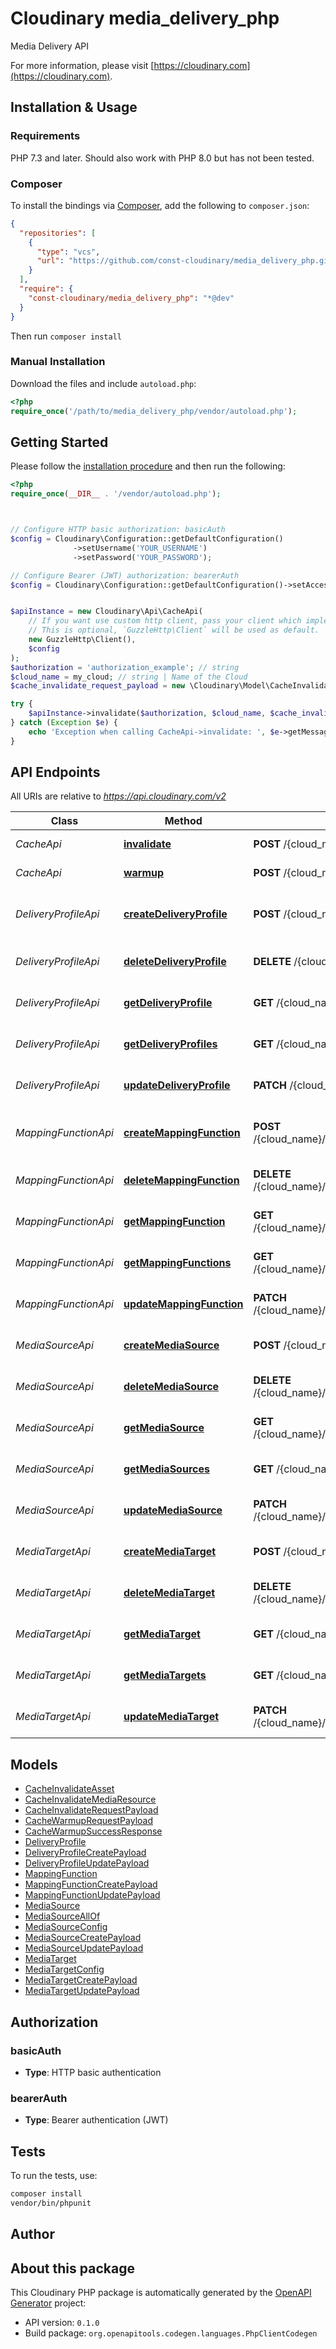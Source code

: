 # Cloudinary media_delivery_php

Media Delivery API

For more information, please visit [https://cloudinary.com](https://cloudinary.com).

## Installation & Usage

### Requirements

PHP 7.3 and later.
Should also work with PHP 8.0 but has not been tested.

### Composer

To install the bindings via [Composer](https://getcomposer.org/), add the following to `composer.json`:

```json
{
  "repositories": [
    {
      "type": "vcs",
      "url": "https://github.com/const-cloudinary/media_delivery_php.git"
    }
  ],
  "require": {
    "const-cloudinary/media_delivery_php": "*@dev"
  }
}
```

Then run `composer install`

### Manual Installation

Download the files and include `autoload.php`:

```php
<?php
require_once('/path/to/media_delivery_php/vendor/autoload.php');
```

## Getting Started

Please follow the [installation procedure](#installation--usage) and then run the following:

```php
<?php
require_once(__DIR__ . '/vendor/autoload.php');



// Configure HTTP basic authorization: basicAuth
$config = Cloudinary\Configuration::getDefaultConfiguration()
              ->setUsername('YOUR_USERNAME')
              ->setPassword('YOUR_PASSWORD');

// Configure Bearer (JWT) authorization: bearerAuth
$config = Cloudinary\Configuration::getDefaultConfiguration()->setAccessToken('YOUR_ACCESS_TOKEN');


$apiInstance = new Cloudinary\Api\CacheApi(
    // If you want use custom http client, pass your client which implements `GuzzleHttp\ClientInterface`.
    // This is optional, `GuzzleHttp\Client` will be used as default.
    new GuzzleHttp\Client(),
    $config
);
$authorization = 'authorization_example'; // string
$cloud_name = my_cloud; // string | Name of the Cloud
$cache_invalidate_request_payload = new \Cloudinary\Model\CacheInvalidateRequestPayload(); // \Cloudinary\Model\CacheInvalidateRequestPayload | Payload to invalidate the cache

try {
    $apiInstance->invalidate($authorization, $cloud_name, $cache_invalidate_request_payload);
} catch (Exception $e) {
    echo 'Exception when calling CacheApi->invalidate: ', $e->getMessage(), PHP_EOL;
}

```

## API Endpoints

All URIs are relative to *https://api.cloudinary.com/v2*

Class | Method | HTTP request | Description
------------ | ------------- | ------------- | -------------
*CacheApi* | [**invalidate**](docs/Api/CacheApi.md#invalidate) | **POST** /{cloud_name}/media_delivery/cache/invalidate | Invalidate the cache
*CacheApi* | [**warmup**](docs/Api/CacheApi.md#warmup) | **POST** /{cloud_name}/media_delivery/cache/warmup | Warm up the cache
*DeliveryProfileApi* | [**createDeliveryProfile**](docs/Api/DeliveryProfileApi.md#createdeliveryprofile) | **POST** /{cloud_name}/media_delivery/profiles | Create a new Delivery Profile
*DeliveryProfileApi* | [**deleteDeliveryProfile**](docs/Api/DeliveryProfileApi.md#deletedeliveryprofile) | **DELETE** /{cloud_name}/media_delivery/profiles/{id} | Delete the Delivery Profile
*DeliveryProfileApi* | [**getDeliveryProfile**](docs/Api/DeliveryProfileApi.md#getdeliveryprofile) | **GET** /{cloud_name}/media_delivery/profiles/{id} | Get the Delivery Profile
*DeliveryProfileApi* | [**getDeliveryProfiles**](docs/Api/DeliveryProfileApi.md#getdeliveryprofiles) | **GET** /{cloud_name}/media_delivery/profiles | Get the Delivery Profiles
*DeliveryProfileApi* | [**updateDeliveryProfile**](docs/Api/DeliveryProfileApi.md#updatedeliveryprofile) | **PATCH** /{cloud_name}/media_delivery/profiles/{id} | Update the Delivery Profile
*MappingFunctionApi* | [**createMappingFunction**](docs/Api/MappingFunctionApi.md#createmappingfunction) | **POST** /{cloud_name}/media_delivery/mapping_functions | Create a new Mapping Function
*MappingFunctionApi* | [**deleteMappingFunction**](docs/Api/MappingFunctionApi.md#deletemappingfunction) | **DELETE** /{cloud_name}/media_delivery/mapping_functions/{id} | Delete the Mapping Function
*MappingFunctionApi* | [**getMappingFunction**](docs/Api/MappingFunctionApi.md#getmappingfunction) | **GET** /{cloud_name}/media_delivery/mapping_functions/{id} | Get the Mapping Function
*MappingFunctionApi* | [**getMappingFunctions**](docs/Api/MappingFunctionApi.md#getmappingfunctions) | **GET** /{cloud_name}/media_delivery/mapping_functions | Get the Mapping Functions
*MappingFunctionApi* | [**updateMappingFunction**](docs/Api/MappingFunctionApi.md#updatemappingfunction) | **PATCH** /{cloud_name}/media_delivery/mapping_functions/{id} | Update the Mapping Function
*MediaSourceApi* | [**createMediaSource**](docs/Api/MediaSourceApi.md#createmediasource) | **POST** /{cloud_name}/media_delivery/media_sources | Create a new Media Source
*MediaSourceApi* | [**deleteMediaSource**](docs/Api/MediaSourceApi.md#deletemediasource) | **DELETE** /{cloud_name}/media_delivery/media_sources/{id} | Delete the Media Source
*MediaSourceApi* | [**getMediaSource**](docs/Api/MediaSourceApi.md#getmediasource) | **GET** /{cloud_name}/media_delivery/media_sources/{id} | Get the Media Source
*MediaSourceApi* | [**getMediaSources**](docs/Api/MediaSourceApi.md#getmediasources) | **GET** /{cloud_name}/media_delivery/media_sources | Get the Media Sources
*MediaSourceApi* | [**updateMediaSource**](docs/Api/MediaSourceApi.md#updatemediasource) | **PATCH** /{cloud_name}/media_delivery/media_sources/{id} | Update the Media Source
*MediaTargetApi* | [**createMediaTarget**](docs/Api/MediaTargetApi.md#createmediatarget) | **POST** /{cloud_name}/media_delivery/media_targets | Create a new Media Target
*MediaTargetApi* | [**deleteMediaTarget**](docs/Api/MediaTargetApi.md#deletemediatarget) | **DELETE** /{cloud_name}/media_delivery/media_targets/{id} | Delete the Media Target
*MediaTargetApi* | [**getMediaTarget**](docs/Api/MediaTargetApi.md#getmediatarget) | **GET** /{cloud_name}/media_delivery/media_targets/{id} | Get the Media Target
*MediaTargetApi* | [**getMediaTargets**](docs/Api/MediaTargetApi.md#getmediatargets) | **GET** /{cloud_name}/media_delivery/media_targets | Get the Media Targets
*MediaTargetApi* | [**updateMediaTarget**](docs/Api/MediaTargetApi.md#updatemediatarget) | **PATCH** /{cloud_name}/media_delivery/media_targets/{id} | Update the Media Target

## Models

- [CacheInvalidateAsset](docs/Model/CacheInvalidateAsset.md)
- [CacheInvalidateMediaResource](docs/Model/CacheInvalidateMediaResource.md)
- [CacheInvalidateRequestPayload](docs/Model/CacheInvalidateRequestPayload.md)
- [CacheWarmupRequestPayload](docs/Model/CacheWarmupRequestPayload.md)
- [CacheWarmupSuccessResponse](docs/Model/CacheWarmupSuccessResponse.md)
- [DeliveryProfile](docs/Model/DeliveryProfile.md)
- [DeliveryProfileCreatePayload](docs/Model/DeliveryProfileCreatePayload.md)
- [DeliveryProfileUpdatePayload](docs/Model/DeliveryProfileUpdatePayload.md)
- [MappingFunction](docs/Model/MappingFunction.md)
- [MappingFunctionCreatePayload](docs/Model/MappingFunctionCreatePayload.md)
- [MappingFunctionUpdatePayload](docs/Model/MappingFunctionUpdatePayload.md)
- [MediaSource](docs/Model/MediaSource.md)
- [MediaSourceAllOf](docs/Model/MediaSourceAllOf.md)
- [MediaSourceConfig](docs/Model/MediaSourceConfig.md)
- [MediaSourceCreatePayload](docs/Model/MediaSourceCreatePayload.md)
- [MediaSourceUpdatePayload](docs/Model/MediaSourceUpdatePayload.md)
- [MediaTarget](docs/Model/MediaTarget.md)
- [MediaTargetConfig](docs/Model/MediaTargetConfig.md)
- [MediaTargetCreatePayload](docs/Model/MediaTargetCreatePayload.md)
- [MediaTargetUpdatePayload](docs/Model/MediaTargetUpdatePayload.md)

## Authorization

### basicAuth

- **Type**: HTTP basic authentication


### bearerAuth

- **Type**: Bearer authentication (JWT)

## Tests

To run the tests, use:

```bash
composer install
vendor/bin/phpunit
```

## Author



## About this package

This Cloudinary PHP package is automatically generated by the [OpenAPI Generator](https://openapi-generator.tech) project:

- API version: `0.1.0`
- Build package: `org.openapitools.codegen.languages.PhpClientCodegen`
